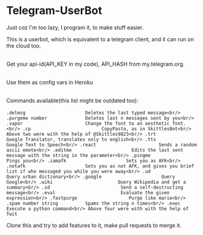 # Telegram-UserBot


Just coz I'm too lazy, I program it, to make stuff easier.

This is a userbot, which is equivalent to a telegram client, and it can run on the cloud too.<br/><br/>

Get your api-id(API_KEY in my code), API_HASH from my.telegram.org. <br/><br/>

Use them as config vars in Heroku<br/><br/>

Commands available(this list might be outdated too):<br/><br/>
    ```
    .delmsg                      Deletes the last typed message<br/>
    .purgeme number              Deletes last n messages sent by you<br/>
    .vapor                       Change the font to an aesthetic font.<br/>
    .cp                          CopyPasta, as in SkittlesBot<br/>
    Above two were with the help of @Skittles9823<br/>
    .trt                         Google Translator, translates only to english<br/>
    .tts                         Google Text to Speech<br/>
    .react                       Sends a random ascii emote<br/>
    .editme                      Edits the last sent message with the string in the parameter<br/>
    .pingme                      Pings you<br/>
    .iamafk                      Sets you as AFK<br/>
    .notafk                      Sets you as not AFK, and gives you brief list if who messaged you while you were away<br/>
    .ud                          Query urban dictionary<br/>
    .google                      Query Google<br/>
    .wiki                        Query Wikipedia and get a summary<br/>
    .sd                          Send a self-destructing message<br/>
    .eval                        Evaluate the given expression<br/>
    .fastpurge                   Purge like marie<br/>
    .spam number string          Spams the string n times<br/>
    .exec                        Execute a python command<br/>
    Above four were with with the help of Twit
    ```

Clone this and try to add features to it, make pull requests to merge it. 
